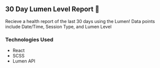 ## 30 Day Lumen Level Report 🌱

Recieve a health report of the last 30 days using the Lumen!
Data points include Date/Time, Session Type, and Lumen Level

### Technologies Used

- React
- SCSS
- Lumen API
